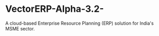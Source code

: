 # VectorERP-Alpha-3.2-
A cloud-based Enterprise Resource Planning (ERP) solution for India's MSME sector.
